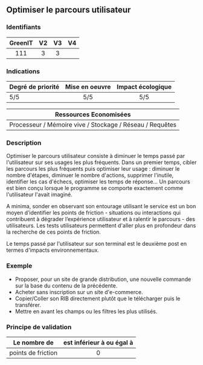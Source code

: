 ## Optimiser le parcours utilisateur

### Identifiants

| GreenIT |  V2  |  V3  |  V4  |
|:-------:|:----:|:----:|:----:|
|   111   | 3  | 3  |      |

### Indications

| Degré de priorité |      Mise en oeuvre       |  Impact écologique    | 
|-------------------|:-------------------------:|:---------------------:|
| 5/5               | 5/5                       | 5/5                   | 


|Ressources Economisées                                      |
|:----------------------------------------------------------:|
|Processeur / Mémoire vive / Stockage / Réseau / Requêtes    |

### Description

Optimiser le parcours utilisateur consiste à diminuer le temps passé par l'utilisateur sur ses usages les plus fréquents. Dans un premier temps, cibler les parcours les plus fréquents puis optimiser leur usage : diminuer le nombre d'étapes, diminuer le nombre d'actions, supprimer l'inutile, identifier les cas d'échecs, optimiser les temps de réponse... Un parcours est bien conçu lorsque le programme se comporte exactement comme l'utilisateur l'avait imaginé.

A minima, sonder en observant son entourage utilisant le service est un bon moyen d’identifier les points de friction - situations ou interactions qui contribuent à dégrader l’expérience utilisateur et à ralentir le parcours - des utilisateurs. Les tests utilisateurs permettent d'aller plus en profondeur dans la recherche de ces points de friction.

Le temps passé par l'utilisateur sur son terminal est le deuxième post en termes d'impacts environnementaux.

### Exemple

* Proposer, pour un site de grande distribution, une nouvelle commande sur la base du contenu de la précédente.
* Acheter sans inscription sur un site d'e-commerce.
* Copier/Coller son RIB directement plutôt que le télécharger puis le transférer.
* Mettre en avant les champs ou les filtres les plus utilisés.


### Principe de validation

|  Le nombre de | est inférieur à ou égal à  |  
|-------------------|:-------------------------:|
| points de friction | 0 |
